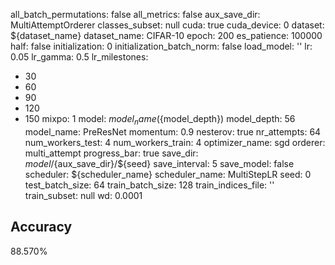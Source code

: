 all_batch_permutations: false
all_metrics: false
aux_save_dir: MultiAttemptOrderer
classes_subset: null
cuda: true
cuda_device: 0
dataset: ${dataset_name}
dataset_name: CIFAR-10
epoch: 200
es_patience: 100000
half: false
initialization: 0
initialization_batch_norm: false
load_model: ''
lr: 0.05
lr_gamma: 0.5
lr_milestones:
- 30
- 60
- 90
- 120
- 150
mixpo: 1
model: ${model_name}(${model_depth})
model_depth: 56
model_name: PreResNet
momentum: 0.9
nesterov: true
nr_attempts: 64
num_workers_test: 4
num_workers_train: 4
optimizer_name: sgd
orderer: multi_attempt
progress_bar: true
save_dir: ${model}/${aux_save_dir}/${seed}
save_interval: 5
save_model: false
scheduler: ${scheduler_name}
scheduler_name: MultiStepLR
seed: 0
test_batch_size: 64
train_batch_size: 128
train_indices_file: ''
train_subset: null
wd: 0.0001

## Accuracy
 88.570%